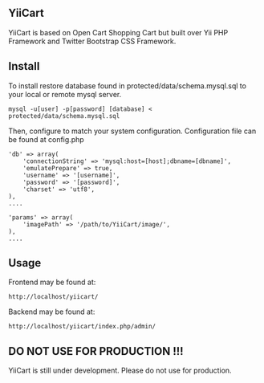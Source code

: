 ## YiiCart

YiiCart is based on Open Cart Shopping Cart but built over Yii PHP Framework and Twitter Bootstrap CSS Framework.

## Install

To install restore database found in protected/data/schema.mysql.sql to your local or remote mysql server.

```
mysql -u[user] -p[password] [database] < protected/data/schema.mysql.sql
```

Then, configure to match your system configuration. Configuration file can be found at config.php

```
'db' => array(
    'connectionString' => 'mysql:host=[host];dbname=[dbname]',
    'emulatePrepare' => true,
    'username' => '[username]',
    'password' => '[password]',
    'charset' => 'utf8',
),
....

'params' => array(
    'imagePath' => '/path/to/YiiCart/image/',
),
....
```

## Usage

Frontend may be found at:

```
http://localhost/yiicart/
```

Backend may be found at:

```
http://localhost/yiicart/index.php/admin/
```


## DO NOT USE FOR PRODUCTION !!!

YiiCart is still under development. Please do not use for production.